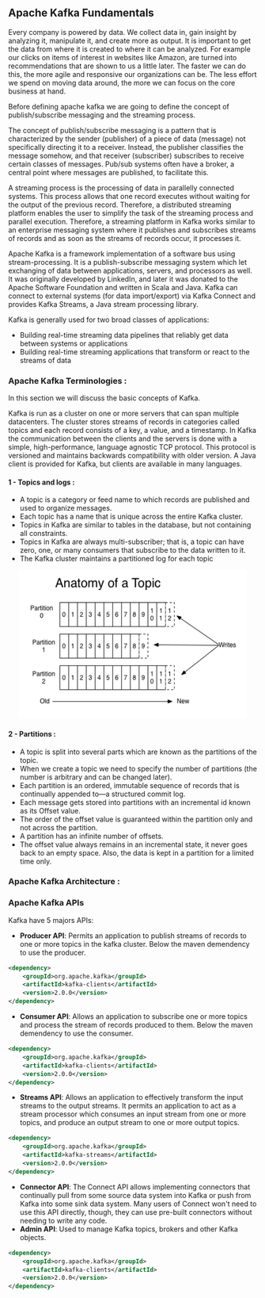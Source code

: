 Apache Kafka Fundamentals
--------------
Every company is powered by data. We collect data in, gain insight by analyzing it, manipulate it, and create more as output. It is important to get the data from where it is 
created to where it can be analyzed. For example our clicks on items of interest in websites like Amazon, are turned into recommendations that are shown to us a little later.
The faster we can do this, the more agile and responsive our organizations can be. The less effort we spend on moving data around, the more we can focus on the core business 
at hand.

Before defining apache kafka we are going to define the concept of publish/subscribe messaging and the streaming process. 

The concept of publish/subscribe messaging is a pattern that is characterized by the sender (publisher) of a piece of data (message) not specifically directing it to a receiver. 
Instead, the publisher classifies the message somehow, and that receiver (subscriber) subscribes to receive certain classes of messages. Pub/sub systems often have a broker, a 
central point where messages are published, to facilitate this.

A streaming process is the processing of data in parallelly connected systems. This process allows that one record executes without waiting for the output of the previous record. Therefore, a distributed streaming platform enables the user to simplify the task of the streaming process and parallel execution. Therefore, a streaming platform in Kafka works similar to an enterprise messaging system where it publishes and subscribes streams of records and as soon as the streams of records occur, it processes it.

Apache Kafka is a framework implementation of a software bus using stream-processing. It is a publish-subscribe messaging system which let exchanging of data between applications, servers, and processors as well. It was originally developed by LinkedIn, and later it was donated to the Apache Software Foundation and written in Scala and Java.
Kafka can connect to external systems (for data import/export) via Kafka Connect and provides Kafka Streams, a Java stream processing library.

Kafka is generally used for two broad classes of applications:
- Building real-time streaming data pipelines that reliably get data between systems or applications
- Building real-time streaming applications that transform or react to the streams of data

### Apache Kafka Terminologies :
In this section we will discuss the basic concepts of Kafka. 

Kafka is run as a cluster on one or more servers that can span multiple datacenters. The cluster stores streams of records in categories called topics and each record consists
of a key, a value, and a timestamp. In Kafka the communication between the clients and the servers is done with a simple, high-performance, language agnostic TCP protocol. This protocol is versioned and maintains backwards compatibility with older version. A Java client is provided for Kafka, but clients are available in many languages.

#### 1 - Topics and logs : 
- A topic is a category or feed name to which records are published and used to organize messages. 
- Each topic has a name that is unique across the entire Kafka cluster. 
- Topics in Kafka are similar to tables in the database, but not containing all constraints. 
- Topics in Kafka are always multi-subscriber; that is, a topic can have zero, one, or many consumers that subscribe to the data written to it.
- The Kafka cluster maintains a partitioned log for each topic
<p align="center">
  <img width="460" height="300" src="Imgs/kafka-topics-partitions.PNG">
</p>

#### 2 - Partitions : 
- A topic is split into several parts which are known as the partitions of the topic.
- When we create a topic we need to specify the number of partitions (the number is arbitrary and can be changed later).
- Each partition is an ordered, immutable sequence of records that is continually appended to—a structured commit log.
- Each message gets stored into partitions with an incremental id known as its Offset value.
- The order of the offset value is guaranteed within the partition only and not across the partition.
- A partition has an infinite number of offsets. 
- The offset value always remains in an incremental state, it never goes back to an empty space. Also, the data is kept in a partition for a limited time only.


### Apache Kafka Architecture : 

### Apache Kafka APIs
Kafka have 5 majors APIs:
- **Producer API**: Permits an application to publish streams of records to one or more topics in the kafka cluster. Below the maven demendency to use the producer. 
```xml
<dependency>
	<groupId>org.apache.kafka</groupId>
	<artifactId>kafka-clients</artifactId>
	<version>2.0.0</version>
</dependency>
```
- **Consumer API**: Allows an application to subscribe one or more topics and process the stream of records produced to them. Below the maven demendency to use the consumer. 
```xml
<dependency>
	<groupId>org.apache.kafka</groupId>
	<artifactId>kafka-clients</artifactId>
	<version>2.0.0</version>
</dependency>
```
- **Streams API**: Allows an application to effectively transform the input streams to the output streams. It permits an application to act as a stream processor which consumes an input stream from one or more topics, and produce an output stream to one or more output topics.
```xml
<dependency>
	<groupId>org.apache.kafka</groupId>
	<artifactId>kafka-streams</artifactId>
	<version>2.0.0</version>
</dependency>
```
- **Connector API**: The Connect API allows implementing connectors that continually pull from some source data system into Kafka or push from Kafka into some sink data system.
Many users of Connect won't need to use this API directly, though, they can use pre-built connectors without needing to write any code.
- **Admin API**: Used to manage Kafka topics, brokers and other Kafka objects.
```xml
<dependency>
	<groupId>org.apache.kafka</groupId>
	<artifactId>kafka-clients</artifactId>
	<version>2.0.0</version>
</dependency>
```
